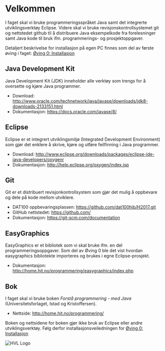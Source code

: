# Velkommen

I faget skal vi bruke programmeringsspråket Java samt det integrerte utviklingsverktøy Eclipse. Videre skal vi bruke revisjonskontrollsystemet git og nettstedet github til å distribuere Java eksempelkode fra forelesninger samt Java kode til bruk ifm. programmerings- og prosjektoppgaver. 

Detaljert beskrivelse for installasjon på egen PC finnes som del av første øving i faget: [Øving 0: Installasjon](https://github.com/dat100hib/H2017/blob/master/ovinger/oving0/Oving0Installlasjon_2017.pdf)

## Java Development Kit

Java Development Kit (JDK) inneholder alle verktøy som trengs for å oversette og kjøre Java programmer.

- Download: <http://www.oracle.com/technetwork/java/javase/downloads/jdk8-downloads-2133151.html>  
- Dokumentasjon: <https://docs.oracle.com/javase/8/> 

## Eclipse 

Eclipse er et integrert utviklingsmiljø (Integrated Development Environment) som gjør det enklere å skrive, kjøre og utføre feilfinning i Java programmer. 

- Download: <http://www.eclipse.org/downloads/packages/eclipse-ide-java-developers/oxygenr>
- Dokumentasjon: <http://help.eclipse.org/oxygen/index.jsp>

## Git

Git er et distribuert revisjonkontrollsystem som gjør det mulig å oppbevare og dele på kode mellom utviklere. 

- DAT100 oppbevaringsplassen: <https://github.com/dat100hib/H2017.git> 
- GitHub nettstedet: <https://github.com/>
- Dokumentasjon: <https://git-scm.com/documentation>

## EasyGraphics

EasyGraphics er et bibliotek som vi skal bruke ifm. en del programmeringsoppgaver. Som del av Øving 0 ble det vist hvordan easygraphics bibliotekte importeres og brukes i egne Eclipse-prosjekt.

- Dokumentasjon: <http://home.hit.no/programmering/easygraphics/index.php>

## Bok

I faget skal vi bruke boken *Forstå programmering - med Java* (Universitetsforlaget, Istad og Kristoffersen).  

- Nettside: <http://home.hit.no/programmering/> 

Boken og nettsidene for boken gjør ikke bruk av Eclipse eller andre utviklingsverktøy. Følg derfor installasjonsveiledningen for [Øving 0: Installasjon](https://github.com/dat100hib/H2017/blob/master/ovinger/oving0/Oving0Installlasjon_2017.pdf)

![HVL Logo]({{site.url}}/assets/img/hvllogo.png)
